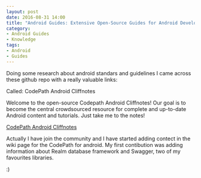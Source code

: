 ```yaml
---
layout: post
date: 2016-08-31 14:00
title: "Android Guides: Extensive Open-Source Guides for Android Developers"
category: 
- Android Guides
- Knowledge
tags:
- Android
- Guides
---
```

Doing some research about android standars and guidelines I came across these github repo with a really valuable links:

Called: CodePath Android Cliffnotes

Welcome to the open-source Codepath Android Cliffnotes! Our goal is to become the central crowdsourced resource for complete and up-to-date Android content and tutorials. Just take me to the notes!

<a href="https://github.com/codepath/android_guides">CodePath Android Cliffnotes</a>

Actually I have join the community and I have started adding contect in the wiki page for the CodePath for android. My first contibution was adding information about Realm database framework and Swagger, two of my favourites libraries.

:)

